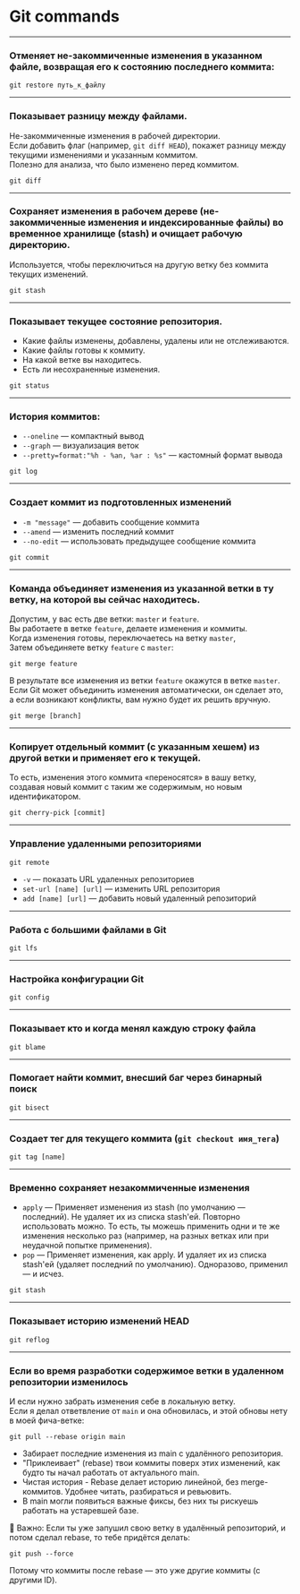 # Git commands
---

### Отменяет не-закоммиченные изменения в указанном файле, возвращая его к состоянию последнего коммита:
```
git restore путь_к_файлу
```

---

### Показывает разницу между файлами.  
Не-закоммиченные изменения в рабочей директории.  
Если добавить флаг (например, `git diff HEAD`), покажет разницу между текущими изменениями и указанным коммитом.  
Полезно для анализа, что было изменено перед коммитом.
```
git diff
```

---

### Сохраняет изменения в рабочем дереве (не-закоммиченные изменения и индексированные файлы) во временное хранилище (stash) и очищает рабочую директорию.  
Используется, чтобы переключиться на другую ветку без коммита текущих изменений.
```
git stash
```

---

### Показывает текущее состояние репозитория.  
- Какие файлы изменены, добавлены, удалены или не отслеживаются.  
- Какие файлы готовы к коммиту.  
- На какой ветке вы находитесь.  
- Есть ли несохраненные изменения.
```
git status
```

---

### История коммитов:  
- `--oneline` — компактный вывод  
- `--graph` — визуализация веток  
- `--pretty=format:"%h - %an, %ar : %s"` — кастомный формат вывода
```
git log
```

---

### Создает коммит из подготовленных изменений  
- `-m "message"` — добавить сообщение коммита  
- `--amend` — изменить последний коммит  
- `--no-edit` — использовать предыдущее сообщение коммита
```
git commit
```

---

### Команда объединяет изменения из указанной ветки в ту ветку, на которой вы сейчас находитесь.  

Допустим, у вас есть две ветки: `master` и `feature`.  
Вы работаете в ветке `feature`, делаете изменения и коммиты.  
Когда изменения готовы, переключаетесь на ветку `master`,  
Затем объединяете ветку `feature` с `master`:
```
git merge feature
```
В результате все изменения из ветки `feature` окажутся в ветке `master`.  
Если Git может объединить изменения автоматически, он сделает это,  
а если возникают конфликты, вам нужно будет их решить вручную.

```
git merge [branch]
```

---

### Копирует отдельный коммит (с указанным хешем) из другой ветки и применяет его к текущей.  
То есть, изменения этого коммита «переносятся» в вашу ветку, создавая новый коммит с таким же содержимым, но новым идентификатором.
```
git cherry-pick [commit]
```

---

### Управление удаленными репозиториями
```
git remote
```
- `-v` — показать URL удаленных репозиториев  
- `set-url [name] [url]` — изменить URL репозитория  
- `add [name] [url]` — добавить новый удаленный репозиторий

---

### Работа с большими файлами в Git
```
git lfs
```

---

### Настройка конфигурации Git
```
git config
```

---

### Показывает кто и когда менял каждую строку файла
```
git blame
```

---

### Помогает найти коммит, внесший баг через бинарный поиск
```
git bisect
```

---

### Создает тег для текущего коммита (`git checkout имя_тега`)
```
git tag [name]
```

---

### Временно сохраняет незакоммиченные изменения  
- `apply` — Применяет изменения из stash (по умолчанию — последний). Не удаляет их из списка stash'ей. Повторно использовать можно. То есть, ты можешь применить одни и те же изменения несколько раз (например, на разных ветках или при неудачной попытке применения).
- `pop` — Применяет изменения, как apply. И удаляет их из списка stash'ей (удаляет последний по умолчанию). Одноразово, применил — и исчез.
```
git stash
```

---

### Показывает историю изменений HEAD
```
git reflog
```

---

### Если во время разработки содержимое ветки в удаленном репозитории изменилось  
И если нужно забрать изменения себе в локальную ветку.  
Если я делал ответвление от `main` и она обновилась, и этой обновы нету в моей фича-ветке:
```
git pull --rebase origin main
```
- Забирает последние изменения из main с удалённого репозитория.
- "Приклеивает" (rebase) твои коммиты поверх этих изменений, как будто ты начал работать от актуального main.
- Чистая история - 	Rebase делает историю линейной, без merge-коммитов. Удобнее читать, разбираться и ревьювить.
- В main могли появиться важные фиксы, без них ты рискуешь работать на устаревшей базе.

🚨 Важно:
Если ты уже запушил свою ветку в удалённый репозиторий, и потом сделал rebase, то тебе придётся делать:
```
git push --force
```
Потому что коммиты после rebase — это уже другие коммиты (с другими ID).
